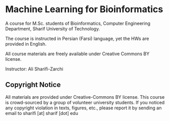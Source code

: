 # Machine Learning for Bioinformatics
A course for M.Sc. students of Bioinformatics, Computer Engineering Department, Sharif University of Technology.

The course is instructed in Persian (Farsi) language, yet the HWs are provided in English.

All course materials are freely available under Creative Commons BY license.

Instructor: Ali Sharifi-Zarchi

## Copyright Notice
All materials are provided under Creative-Commons BY license. 
This course is crowd-sourced by a group of volunteer university students. If you noticed any copyright violation in texts, figures, etc., please report it by sending an email to sharifi [at] sharif [dot] edu
